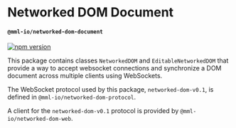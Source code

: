 # Networked DOM Document
#### `@mml-io/networked-dom-document`

[![npm version](https://img.shields.io/npm/v/@mml-io/networked-dom-document.svg?style=flat)](https://www.npmjs.com/package/@mml-io/networked-dom-document)

This package contains classes `NetworkedDOM` and `EditableNetworkedDOM` that provide a way to accept websocket connections and synchronize a DOM document across multiple clients using WebSockets.

The WebSocket protocol used by this package, `networked-dom-v0.1`, is defined in `@mml-io/networked-dom-protocol`.

A client for the `networked-dom-v0.1` protocol is provided by `@mml-io/networked-dom-web`.
